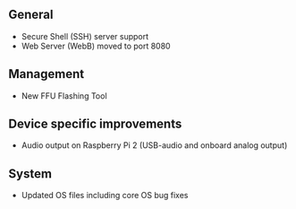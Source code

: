 ## General
- Secure Shell (SSH) server support
- Web Server (WebB) moved to port 8080

## Management
- New FFU Flashing Tool

## Device specific improvements
- Audio output on Raspberry Pi 2 (USB-audio and onboard analog output)

## System
- Updated OS files including core OS bug fixes